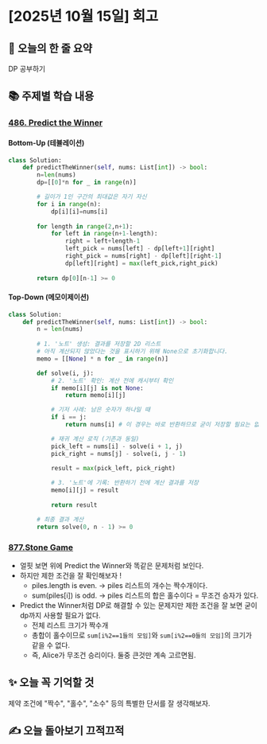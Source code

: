 # [2025년 10월 15일] 회고 
## 📝 오늘의 한 줄 요약
DP 공부하기

## 📚 주제별 학습 내용 
### [486. Predict the Winner](https://leetcode.com/problems/predict-the-winner/description/)

#### Bottom-Up (테뷸레이션)
```PYTHON
class Solution:
    def predictTheWinner(self, nums: List[int]) -> bool:
        n=len(nums)
        dp=[[0]*n for _ in range(n)]

        # 길이가 1인 구간의 최대값은 자기 자신
        for i in range(n):
            dp[i][i]=nums[i]
        
        for length in range(2,n+1):
            for left in range(n+1-length):
                right = left+length-1
                left_pick = nums[left] - dp[left+1][right]
                right_pick = nums[right] - dp[left][right-1]
                dp[left][right] = max(left_pick,right_pick)
        
        return dp[0][n-1] >= 0
```

#### Top-Down (메모이제이션)
```python
class Solution:
    def predictTheWinner(self, nums: List[int]) -> bool:
        n = len(nums)
        
        # 1. '노트' 생성: 결과를 저장할 2D 리스트
        # 아직 계산되지 않았다는 것을 표시하기 위해 None으로 초기화합니다.
        memo = [[None] * n for _ in range(n)]

        def solve(i, j):
            # 2. '노트' 확인: 계산 전에 캐시부터 확인
            if memo[i][j] is not None:
                return memo[i][j]

            # 기저 사례: 남은 숫자가 하나일 때
            if i == j:
                return nums[i] # 이 경우는 바로 반환하므로 굳이 저장할 필요는 없음

            # 재귀 계산 로직 (기존과 동일)
            pick_left = nums[i] - solve(i + 1, j)
            pick_right = nums[j] - solve(i, j - 1)
            
            result = max(pick_left, pick_right)

            # 3. '노트'에 기록: 반환하기 전에 계산 결과를 저장
            memo[i][j] = result
            
            return result

        # 최종 결과 계산
        return solve(0, n - 1) >= 0
```

### [877.Stone Game](https://leetcode.com/problems/stone-game/)
- 얼핏 보면 위에 Predict the Winner와 똑같은 문제처럼 보인다. 
- 하지만 제한 조건을 잘 확인해보자 ! 
    - piles.length is even. -> piles 리스트의 개수는 짝수개이다.
    - sum(piles[i]) is odd. -> piles 리스트의 합은 홀수이다 = 무조건 승자가 있다. 
- Predict the Winner처럼 DP로 해결할 수 있는 문제지만 제한 조건을 잘 보면 굳이 dp까지 사용할 필요가 없다. 
    - 전체 리스트 크기가 짝수개
    - 총합이 홀수이므로 `sum[i%2==1들의 모임]`와 `sum[i%2==0들의 모임]`의 크기가 같을 수 없다.
    - 즉, Alice가 무조건 승리이다. 둘중 큰것만 계속 고르면됨. 

## ✨ 오늘 꼭 기억할 것
제약 조건에 "짝수", "홀수", "소수" 등의 특별한 단서를 잘 생각해보자. 

## ✍️ 오늘 돌아보기 끄적끄적